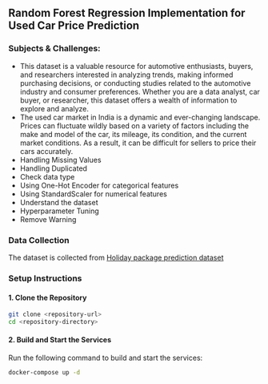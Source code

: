 ## Random Forest Regression Implementation for Used Car Price Prediction


### Subjects & Challenges:
- This dataset is a valuable resource for automotive enthusiasts, buyers, and researchers interested in analyzing trends, making informed purchasing decisions, or conducting studies related to the automotive industry and consumer preferences. Whether you are a data analyst, car buyer, or researcher, this dataset offers a wealth of information to explore and analyze.
- The used car market in India is a dynamic and ever-changing landscape. Prices can fluctuate wildly based on a variety of factors including the make and model of the car, its mileage, its condition, and the current market conditions. As a result, it can be difficult for sellers to price their cars accurately.
- Handling Missing Values
- Handling Duplicated
- Check data type
- Using One-Hot Encoder for categorical features
- Using StandardScaler for numerical features
- Understand the dataset
- Hyperparameter Tuning
- Remove Warning

### Data Collection
The dataset is collected from [Holiday package prediction dataset](https://www.kaggle.com/datasets/susant4learning/holiday-package-purchase-prediction)

### Setup Instructions

#### 1. Clone the Repository

```bash
git clone <repository-url>
cd <repository-directory>
```

#### 2. Build and Start the Services

Run the following command to build and start the services:

```bash
docker-compose up -d
```
